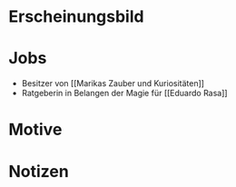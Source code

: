 # Erscheinungsbild



# Jobs

- Besitzer von [[Marikas Zauber und Kuriositäten]]
- Ratgeberin in Belangen der Magie für [[Eduardo Rasa]]

# Motive



# Notizen

